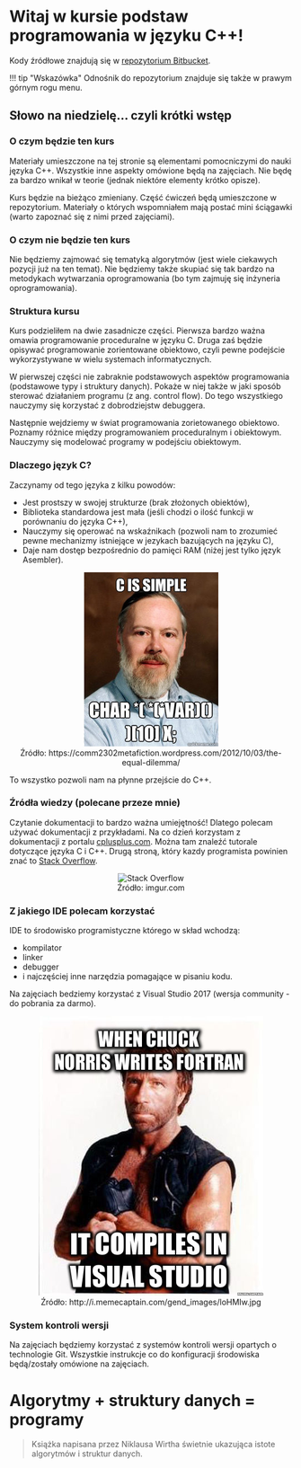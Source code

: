 # Witaj w kursie podstaw programowania w języku C++!

Kody źródłowe znajdują się w [repozytorium Bitbucket](https://bitbucket.org/akastrau/korepetycje-c).

!!! tip "Wskazówka"
    Odnośnik do repozytorium znajduje się także w prawym górnym rogu menu.

## Słowo na niedzielę... czyli krótki wstęp
### O czym będzie ten kurs
Materiały umieszczone na tej stronie są elementami pomocniczymi do nauki języka C++. Wszystkie inne aspekty omówione będą na zajęciach. Nie będę za bardzo wnikał w teorie (jednak niektóre elementy krótko opisze).

Kurs będzie na bieżąco zmieniany. Część ćwiczeń będą umieszczone w repozytorium. Materiały o których wspomniałem mają postać mini ściągawki (warto zapoznać się z nimi przed zajęciami).

### O czym nie będzie ten kurs
Nie będziemy zajmować się tematyką algorytmów (jest wiele ciekawych pozycji już na ten temat). Nie będziemy także skupiać się tak bardzo na metodykach wytwarzania oprogramowania (bo tym zajmuję się inżyneria oprogramowania).

### Struktura kursu
Kurs podzieliłem na dwie zasadnicze części. Pierwsza bardzo ważna omawia programowanie proceduralne w języku C. Druga zaś będzie opisywać programowanie zorientowane obiektowo, czyli pewne podejście wykorzystywane w wielu systemach informatycznych.

W pierwszej części nie zabraknie podstawowych aspektów programowania (podstawowe typy i struktury danych). Pokaże w niej także w jaki sposób sterować działaniem programu (z ang. control flow). Do tego wszystkiego nauczymy się korzystać z dobrodziejstw debuggera.

Następnie wejdziemy w świat programowania zorietowanego obiektowo. Poznamy różnice między programowaniem proceduralnym i obiektowym. Nauczymy się modelować programy w podejściu obiektowym.

### Dlaczego język C?
Zaczynamy od tego języka z kilku powodów:

+ Jest prostszy w swojej strukturze (brak złożonych obiektów), 
+ Biblioteka standardowa jest mała (jeśli chodzi o ilość funkcji w porównaniu do języka C++),
+ Nauczymy się operować na wskaźnikach (pozwoli nam to zrozumieć pewne mechanizmy istniejące w jezykach bazujących na języku C),
+ Daje nam dostęp bezpośrednio do pamięci RAM (niżej jest tylko język Asembler).

<center><img src="img/c-is-simple.jpg" alt="C is simple"></center>
<center>Źródło: https://comm2302metafiction.wordpress.com/2012/10/03/the-equal-dilemma/</center>

To wszystko pozwoli nam na płynne przejście do C++.

### Źródła wiedzy (polecane przeze mnie)
Czytanie dokumentacji to bardzo ważna umiejętność! Dlatego polecam używać dokumentacji z przykładami.
Na co dzień korzystam z dokumentacji z portalu [cplusplus.com](http://www.cplusplus.com/reference/). Można tam znaleźć tutorale dotyczące języka C i C++. Drugą stroną, który kazdy programista powinien znać to [Stack Overflow](https://stackoverflow.com).

<center><image src="img/stackoverflow.jpg" alt="Stack Overflow" width="50%" height="50%"></center>
<center>Źródło: imgur.com</center>

### Z jakiego IDE polecam korzystać
IDE to środowisko programistyczne którego w skład wchodzą:

+ kompilator
+ linker
+ debugger
+ i najczęściej inne narzędzia pomagające w pisaniu kodu.

Na zajęciach bedziemy korzystać z Visual Studio 2017 (wersja community - do pobrania za darmo).
<center><img src="img/vs.jpg" alt="Visual Studio"></center>
<center>Źródło: http://i.memecaptain.com/gend_images/loHMIw.jpg</center>

### System kontroli wersji
Na zajęciach będziemy korzystać z systemów kontroli wersji opartych o technologie Git. Wszystkie instrukcje co do konfiguracji środowiska będą/zostały omówione na zajęciach.

# Algorytmy + struktury danych = programy
> Książka napisana przez Niklausa Wirtha świetnie ukazująca istote algorytmów i struktur danych.